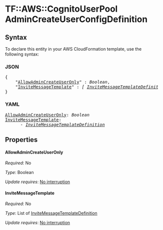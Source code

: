 # TF::AWS::CognitoUserPool AdminCreateUserConfigDefinition

## Syntax

To declare this entity in your AWS CloudFormation template, use the following syntax:

### JSON

<pre>
{
    "<a href="#allowadmincreateuseronly" title="AllowAdminCreateUserOnly">AllowAdminCreateUserOnly</a>" : <i>Boolean</i>,
    "<a href="#invitemessagetemplate" title="InviteMessageTemplate">InviteMessageTemplate</a>" : <i>[ <a href="invitemessagetemplatedefinition.md">InviteMessageTemplateDefinition</a>, ... ]</i>
}
</pre>

### YAML

<pre>
<a href="#allowadmincreateuseronly" title="AllowAdminCreateUserOnly">AllowAdminCreateUserOnly</a>: <i>Boolean</i>
<a href="#invitemessagetemplate" title="InviteMessageTemplate">InviteMessageTemplate</a>: <i>
      - <a href="invitemessagetemplatedefinition.md">InviteMessageTemplateDefinition</a></i>
</pre>

## Properties

#### AllowAdminCreateUserOnly

_Required_: No

_Type_: Boolean

_Update requires_: [No interruption](https://docs.aws.amazon.com/AWSCloudFormation/latest/UserGuide/using-cfn-updating-stacks-update-behaviors.html#update-no-interrupt)

#### InviteMessageTemplate

_Required_: No

_Type_: List of <a href="invitemessagetemplatedefinition.md">InviteMessageTemplateDefinition</a>

_Update requires_: [No interruption](https://docs.aws.amazon.com/AWSCloudFormation/latest/UserGuide/using-cfn-updating-stacks-update-behaviors.html#update-no-interrupt)

